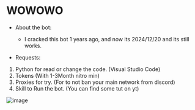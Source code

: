 # WOWOWO

- About the bot:
  - I cracked this bot 1 years ago, and now its 2024/12/20 and its still works.

- Requests:
1. Python for read or change the code. (Visual Studio Code)
2. Tokens (With 1-3Month nitro min)
3. Proxies for try. (For to not ban your main network from discord)
4. Skill to Run the bot. (You can find some tut on yt)

![image](https://github.com/user-attachments/assets/baf112d7-7288-44c4-a28c-061aca2d33f5)

